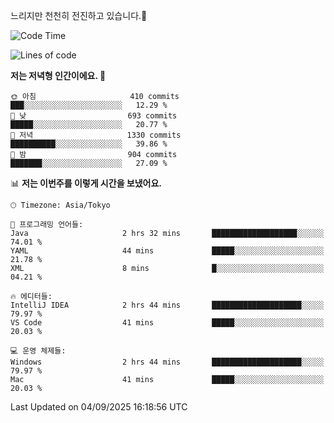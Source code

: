 느리지만 천천히 전진하고 있습니다.🐢

<!--START_SECTION:waka-->
![Code Time](http://img.shields.io/badge/Code%20Time-1%2C664%20hrs%2018%20mins-blue)

![Lines of code](https://img.shields.io/badge/%EC%A0%80%EB%8A%94%20%EC%97%AC%ED%83%9C%EA%B9%8C%EC%A7%80%20-929.6%20thousand%20%EC%A4%84%EC%9D%98%20%EC%BD%94%EB%93%9C%EB%A5%BC%20%EC%9E%91%EC%84%B1%ED%96%88%EC%96%B4%EC%9A%94.-blue)

**저는 저녁형 인간이에요. 🦉** 

```text
🌞 아침                     410 commits         ███░░░░░░░░░░░░░░░░░░░░░░   12.29 % 
🌆 낮　                     693 commits         █████░░░░░░░░░░░░░░░░░░░░   20.77 % 
🌃 저녁                     1330 commits        ██████████░░░░░░░░░░░░░░░   39.86 % 
🌙 밤　                     904 commits         ███████░░░░░░░░░░░░░░░░░░   27.09 % 
```


📊 **저는 이번주를 이렇게 시간을 보냈어요.** 

```text
🕑︎ Timezone: Asia/Tokyo

💬 프로그래밍 언어들: 
Java                     2 hrs 32 mins       ███████████████████░░░░░░   74.01 % 
YAML                     44 mins             █████░░░░░░░░░░░░░░░░░░░░   21.78 % 
XML                      8 mins              █░░░░░░░░░░░░░░░░░░░░░░░░   04.21 % 

🔥 에디터들: 
IntelliJ IDEA            2 hrs 44 mins       ████████████████████░░░░░   79.97 % 
VS Code                  41 mins             █████░░░░░░░░░░░░░░░░░░░░   20.03 % 

💻 운영 체제들: 
Windows                  2 hrs 44 mins       ████████████████████░░░░░   79.97 % 
Mac                      41 mins             █████░░░░░░░░░░░░░░░░░░░░   20.03 % 
```


 Last Updated on 04/09/2025 16:18:56 UTC
<!--END_SECTION:waka-->
